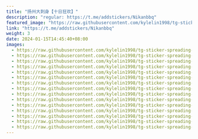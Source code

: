 ```yaml
---
title: "扬州大刺身【十日狂欢】"
description: "regular: https://t.me/addstickers/Nikanbbq"
featured_image: "https://raw.githubusercontent.com/kylelin1998/tg-sticker-spreading-worldwide-images/main/img/5f940b85-aebc-4701-9010-324b270409fb.jpg"
link: "https://t.me/addstickers/Nikanbbq"
weight: 3
date: 2024-01-15T14:45:40+08:00
images:
  - https://raw.githubusercontent.com/kylelin1998/tg-sticker-spreading-worldwide-images/main/img/5f940b85-aebc-4701-9010-324b270409fb.jpg
  - https://raw.githubusercontent.com/kylelin1998/tg-sticker-spreading-worldwide-images/main/img/687132e4-ab58-49d4-8631-41f9043a9973.jpg
  - https://raw.githubusercontent.com/kylelin1998/tg-sticker-spreading-worldwide-images/main/img/7f1d0927-fa90-4fa6-87a0-47eeb79e0cd5.jpg
  - https://raw.githubusercontent.com/kylelin1998/tg-sticker-spreading-worldwide-images/main/img/ccbd79cb-8d3a-4243-8623-bc9da1bca4a5.jpg
  - https://raw.githubusercontent.com/kylelin1998/tg-sticker-spreading-worldwide-images/main/img/4bcf8531-5bf6-424d-8ff6-04593bc3a219.jpg
  - https://raw.githubusercontent.com/kylelin1998/tg-sticker-spreading-worldwide-images/main/img/f4b2cc9b-9b78-47b0-9665-d79717aa794d.jpg
  - https://raw.githubusercontent.com/kylelin1998/tg-sticker-spreading-worldwide-images/main/img/1292562a-58fc-4323-86b1-08ba857c47c1.jpg
  - https://raw.githubusercontent.com/kylelin1998/tg-sticker-spreading-worldwide-images/main/img/598f14dd-3770-47fc-87da-2aabaec5ba20.jpg
  - https://raw.githubusercontent.com/kylelin1998/tg-sticker-spreading-worldwide-images/main/img/11dcd989-6ec9-456a-bbc9-f0fb7a67a40b.jpg
  - https://raw.githubusercontent.com/kylelin1998/tg-sticker-spreading-worldwide-images/main/img/8b2a50f4-a76c-453b-bbac-eca548f7bb1f.jpg
  - https://raw.githubusercontent.com/kylelin1998/tg-sticker-spreading-worldwide-images/main/img/e838bfab-c69c-43b3-9fc3-51bf0e12236c.jpg
  - https://raw.githubusercontent.com/kylelin1998/tg-sticker-spreading-worldwide-images/main/img/f84d4eac-bfbf-412e-8bff-602f42098f83.jpg
  - https://raw.githubusercontent.com/kylelin1998/tg-sticker-spreading-worldwide-images/main/img/733601f8-6157-4e33-b02c-3c049531b312.jpg
  - https://raw.githubusercontent.com/kylelin1998/tg-sticker-spreading-worldwide-images/main/img/208d0158-d7ea-4867-910b-20b71823971c.jpg
  - https://raw.githubusercontent.com/kylelin1998/tg-sticker-spreading-worldwide-images/main/img/92b55d2f-450c-447e-b75a-62d74b5bf766.jpg
---
```

